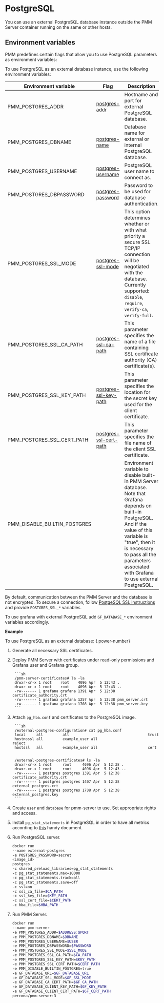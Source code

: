 # PostgreSQL

You can use an external PostgreSQL database instance outside the PMM Server container running on the same or other hosts.

## Environment variables

PMM predefines certain flags that allow you to use PostgreSQL parameters as environment variables:

To use PostgreSQL as an external database instance, use the following environment variables:

| Environment variable         | Flag                                                                                                    | Description                                                                                                                                                                                      |
| ---------------------------- | ------------------------------------------------------------------------------------------------------- | ------------------------------------------------------------------------------------------------------------------------------------------------------------------------------------------------ |
| PMM_POSTGRES_ADDR                | [postgres-addr](https://www.postgresql.org/docs/14/libpq-connect.html#LIBPQ-CONNECT-HOST)               | Hostname and port for external PostgreSQL database.                                                                                                                                              |
| PMM_POSTGRES_DBNAME              | [postgres-name](https://www.postgresql.org/docs/14/libpq-connect.html#LIBPQ-CONNECT-DBNAME)             | Database name for external or internal PostgreSQL database.                                                                                                                                      |
| PMM_POSTGRES_USERNAME            | [postgres-username](https://www.postgresql.org/docs/14/libpq-connect.html#LIBPQ-CONNECT-USER)           | PostgreSQL user name to connect as.                                                                                                                                                              |
| PMM_POSTGRES_DBPASSWORD          | [postgres-password](https://www.postgresql.org/docs/14/libpq-connect.html#LIBPQ-CONNECT-PASSWORD)       | Password to be used for database authentication.                                                                                                                                                 |
| PMM_POSTGRES_SSL_MODE            | [postgres-ssl-mode](https://www.postgresql.org/docs/14/libpq-connect.html#LIBPQ-CONNECT-SSLMODE)        | This option determines whether or with what priority a secure SSL TCP/IP connection will be negotiated with the database. Currently supported: `disable`, `require`, `verify-ca`, `verify-full`. |
| PMM_POSTGRES_SSL_CA_PATH         | [postgres-ssl-ca-path](https://www.postgresql.org/docs/14/libpq-connect.html#LIBPQ-CONNECT-SSLROOTCERT) | This parameter specifies the name of a file containing SSL certificate authority (CA) certificate(s).                                                                                            |
| PMM_POSTGRES_SSL_KEY_PATH        | [postgres-ssl-key-path](https://www.postgresql.org/docs/14/libpq-connect.html#LIBPQ-CONNECT-SSLKEY)     | This parameter specifies the location for the secret key used for the client certificate.                                                                                                        |
| PMM_POSTGRES_SSL_CERT_PATH       | [postgres-ssl-cert-path](https://www.postgresql.org/docs/14/libpq-connect.html#LIBPQ-CONNECT-SSLCERT)   | This parameter specifies the file name of the client SSL certificate.                                                                                                                            |
| PMM_DISABLE_BUILTIN_POSTGRES |                                                                                                         | Environment variable to disable built-in PMM Server database. Note that Grafana depends on built-in PostgreSQL. And if the value of this variable is "true", then it is necessary to pass all the parameters associated with Grafana to use external PostgreSQL.                                                                                                                                    |

By default, communication between the PMM Server and the database is not encrypted. To secure a connection, follow [PostgeSQL SSL instructions](https://www.postgresql.org/docs/14/ssl-tcp.html) and provide `POSTGRES_SSL_*` variables.

To use grafana with external PostgreSQL add `GF_DATABASE_*` environment variables accordingly.

**Example**

To use PostgreSQL as an external database:
{.power-number}

1. Generate all necessary SSL certificates.
2. Deploy PMM Server with certificates under read-only permissions and Grafana user and Grafana group.

        ```sh
        /pmm-server-certificates# la -la
        drwxr-xr-x 1 root    root    4096 Apr  5 12:43 .
        drwxr-xr-x 1 root    root    4096 Apr  5 12:43 ..
        -rw------- 1 grafana grafana 1391 Apr  5 12:38 certificate_authority.crt
        -rw------- 1 grafana grafana 1257 Apr  5 12:38 pmm_server.crt
        -rw------- 1 grafana grafana 1708 Apr  5 12:38 pmm_server.key
        ```

3. Attach `pg_hba.conf` and certificates to the PostgreSQL image.

        ```sh
        /external-postgres-configuration# cat pg_hba.conf 
        local     all         all                                    trust
        hostnossl all         example_user all                       reject
        hostssl   all         example_user all                       cert
        
        
        /external-postgres-certificates# ls -la
        drwxr-xr-x 1 root     root     4096 Apr  5 12:38 .
        drwxr-xr-x 1 root     root     4096 Apr  5 12:43 ..
        -rw------- 1 postgres postgres 1391 Apr  5 12:38 certificate_authority.crt
        -rw------- 1 postgres postgres 1407 Apr  5 12:38 external_postgres.crt
        -rw------- 1 postgres postgres 1708 Apr  5 12:38 external_postgres.key
        ```
    
4. Create `user` and `database` for pmm-server to use. Set appropriate rights and access.

5. Install `pg_stat_statements` in PostgreSQL in order to have all metrics according to [this](../../install-pmm/install-pmm-client/connect-database/postgresql.md) handy document.

6. Run PostgreSQL server.

    ```sh
    docker run
    --name external-postgres
    -e POSTGRES_PASSWORD=secret
    <image_id>
    postgres
    -c shared_preload_libraries=pg_stat_statements
    -c pg_stat_statements.max=10000
    -c pg_stat_statements.track=all
    -c pg_stat_statements.save=off
    -c ssl=on
    -c ssl_ca_file=$CA_PATH
    -c ssl_key_file=$KEY_PATH
    -c ssl_cert_file=$CERT_PATH
    -c hba_file=$HBA_PATH
    ```

7. Run PMM Server.

    ```sh
    docker run 
    --name pmm-server 
    -e PMM_POSTGRES_ADDR=$ADDRESS:$PORT
    -e PMM_POSTGRES_DBNAME=$DBNAME
    -e PMM_POSTGRES_USERNAME=$USER
    -e PMM_POSTGRES_DBPASSWORD=$PASSWORD
    -e PMM_POSTGRES_SSL_MODE=$SSL_MODE
    -e PMM_POSTGRES_SSL_CA_PATH=$CA_PATH
    -e PMM_POSTGRES_SSL_KEY_PATH=$KEY_PATH
    -e PMM_POSTGRES_SSL_CERT_PATH=$CERT_PATH 
    -e PMM_DISABLE_BUILTIN_POSTGRES=true
    -e GF_DATABASE_URL=$GF_DATABASE_URL
    -e GF_DATABASE_SSL_MODE=$GF_SSL_MODE
    -e GF_DATABASE_CA_CERT_PATH=$GF_CA_PATH
    -e GF_DATABASE_CLIENT_KEY_PATH=$GF_KEY_PATH
    -e GF_DATABASE_CLIENT_CERT_PATH=$GF_CERT_PATH
    percona/pmm-server:3
    ```
